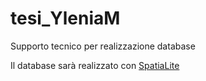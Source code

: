 # tesi_YleniaM
Supporto tecnico per realizzazione database

Il database sarà realizzato con [SpatiaLite](https://www.gaia-gis.it/fossil/libspatialite/home)

